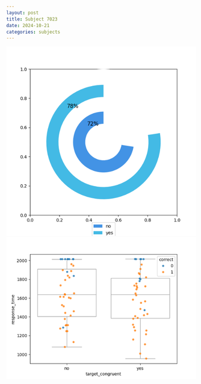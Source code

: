 ```yaml
---
layout: post
title: Subject 7023
date: 2024-10-21
categories: subjects
---
```


![](data/7023/run-11/7023_accuracy_target_congruence.png)
![](data/7023/run-11/7023_rt_congruence.png)
